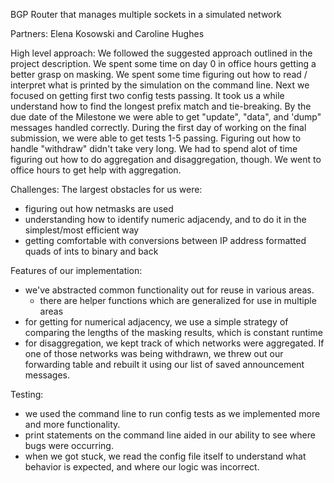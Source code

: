 BGP Router that manages multiple sockets in a simulated network

Partners: Elena Kosowski and Caroline Hughes

High level approach:
We followed the suggested approach outlined in the project description. 
We spent some time on day 0 in office hours getting a better grasp on masking. 
We spent some time figuring out how to read / interpret what is printed by the simulation on the command line. 
Next we focused on getting first two config tests passing. It took us a while understand how to find the 
longest prefix match and tie-breaking. By the due date of the Milestone we were able to get "update", "data", 
and 'dump" messages handled correctly. During the first day of working on the final submission, 
we were able to get tests 1-5 passing. Figuring out how to handle "withdraw" didn't take very long. We had to spend
alot of time figuring out how to do aggregation and disaggregation, though. We went to office hours to get help with
aggregation. 



Challenges:
The largest obstacles for us were:
- figuring out how netmasks are used
- understanding how to identify numeric adjacendy, and to do it in the simplest/most efficient way
- getting comfortable with conversions between IP address formatted quads of ints to binary and back

Features of our implementation:
- we've abstracted common functionality out for reuse in various areas. 
   - there are helper functions which are generalized for use in multiple areas 
- for getting for numerical adjacency, we use a simple strategy of comparing the lengths of the masking results, which is constant runtime
- for disaggregation, we kept track of which networks were aggregated. If one of those networks was being withdrawn, we
threw out our forwarding table and rebuilt it using our list of saved announcement messages. 

Testing:
- we used the command line to run config tests as we implemented more and more functionality.
- print statements on the command line aided in our ability to see where bugs were occurring.
- when we got stuck, we read the config file itself to understand what behavior is expected, and where our logic was incorrect.
